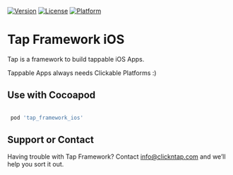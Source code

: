 [![Version](https://api.clickntap.com/3.1.0/Tap%20Framework%20iOS.svg)](https://cocoapods.org/pods/tap_framework_ios)
[![License](https://api.clickntap.com/MIT/License.svg)](https://cocoapods.org/pods/tap_framework_ios)
[![Platform](https://api.clickntap.com/Apple%20iOS/Platform.svg)](https://cocoapods.org/pods/tap_framework_ios)

# Tap Framework iOS

Tap is a framework to build tappable iOS Apps.

Tappable Apps always needs Clickable Platforms :)

## Use with Cocoapod
```gradle

 pod 'tap_framework_ios'

```

## Support or Contact
Having trouble with Tap Framework? Contact info@clickntap.com and we’ll help you sort it out.
